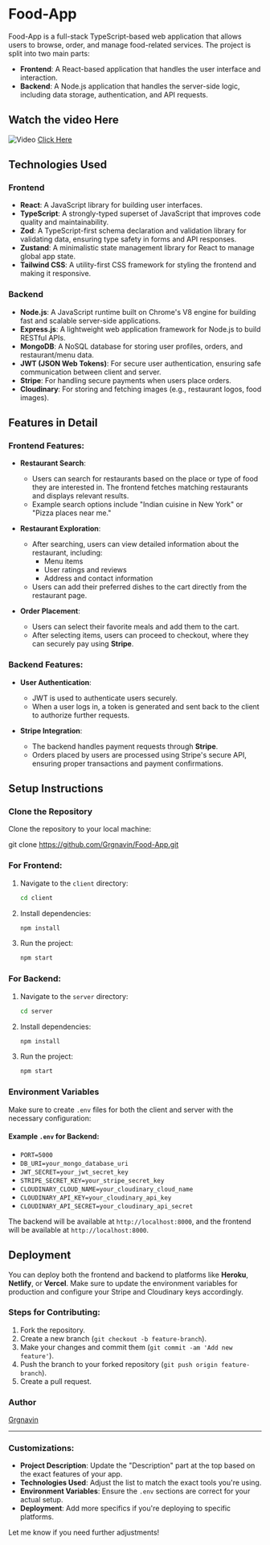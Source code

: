 # Food-App

Food-App is a full-stack TypeScript-based web application that allows users to browse, order, and manage food-related services. The project is split into two main parts:

- **Frontend**: A React-based application that handles the user interface and interaction.
- **Backend**: A Node.js application that handles the server-side logic, including data storage, authentication, and API requests.

## Watch the video Here

![Video](https://img.youtube.com/vi/rCgHp0GwUwM/0.jpg)
[Click Here](https://www.youtube.com/watch?v=rCgHp0GwUwM)

## Technologies Used

### Frontend
- **React**: A JavaScript library for building user interfaces.
- **TypeScript**: A strongly-typed superset of JavaScript that improves code quality and maintainability.
- **Zod**: A TypeScript-first schema declaration and validation library for validating data, ensuring type safety in forms and API responses.
- **Zustand**: A minimalistic state management library for React to manage global app state.
- **Tailwind CSS**: A utility-first CSS framework for styling the frontend and making it responsive.

### Backend
- **Node.js**: A JavaScript runtime built on Chrome's V8 engine for building fast and scalable server-side applications.
- **Express.js**: A lightweight web application framework for Node.js to build RESTful APIs.
- **MongoDB**: A NoSQL database for storing user profiles, orders, and restaurant/menu data.
- **JWT (JSON Web Tokens)**: For secure user authentication, ensuring safe communication between client and server.
- **Stripe**: For handling secure payments when users place orders.
- **Cloudinary**: For storing and fetching images (e.g., restaurant logos, food images).

## Features in Detail

### Frontend Features:
- **Restaurant Search**:
    - Users can search for restaurants based on the place or type of food they are interested in. The frontend fetches matching restaurants and displays relevant results.
    - Example search options include "Indian cuisine in New York" or "Pizza places near me."

- **Restaurant Exploration**:
    - After searching, users can view detailed information about the restaurant, including:
        - Menu items
        - User ratings and reviews
        - Address and contact information
    - Users can add their preferred dishes to the cart directly from the restaurant page.

- **Order Placement**:
    - Users can select their favorite meals and add them to the cart.
    - After selecting items, users can proceed to checkout, where they can securely pay using **Stripe**.

### Backend Features:
- **User Authentication**:
    - JWT is used to authenticate users securely.
    - When a user logs in, a token is generated and sent back to the client to authorize further requests.

- **Stripe Integration**:
    - The backend handles payment requests through **Stripe**.
    - Orders placed by users are processed using Stripe's secure API, ensuring proper transactions and payment confirmations.

## Setup Instructions

### Clone the Repository

Clone the repository to your local machine:

git clone https://github.com/Grgnavin/Food-App.git

### For Frontend:

1. Navigate to the `client` directory:
    ```bash
    cd client
    ```

2. Install dependencies:
    ```bash
    npm install
    ```

3. Run the project:
    ```bash
    npm start
    ```

### For Backend:

1. Navigate to the `server` directory:
    ```bash
    cd server
    ```

2. Install dependencies:
    ```bash
    npm install
    ```

3. Run the project:
    ```bash
    npm start
    ```

### Environment Variables

Make sure to create `.env` files for both the client and server with the necessary configuration:


#### Example `.env` for Backend:

- `PORT=5000`
- `DB_URI=your_mongo_database_uri`
- `JWT_SECRET=your_jwt_secret_key`
- `STRIPE_SECRET_KEY=your_stripe_secret_key`
- `CLOUDINARY_CLOUD_NAME=your_cloudinary_cloud_name`
- `CLOUDINARY_API_KEY=your_cloudinary_api_key`
- `CLOUDINARY_API_SECRET=your_cloudinary_api_secret`

The backend will be available at `http://localhost:8000`, and the frontend will be available at `http://localhost:8000`.

## Deployment

You can deploy both the frontend and backend to platforms like **Heroku**, **Netlify**, or **Vercel**. Make sure to update the environment variables for production and configure your Stripe and Cloudinary keys accordingly.

### Steps for Contributing:

1. Fork the repository.
2. Create a new branch (`git checkout -b feature-branch`).
3. Make your changes and commit them (`git commit -am 'Add new feature'`).
4. Push the branch to your forked repository (`git push origin feature-branch`).
5. Create a pull request.


### Author

[Grgnavin](https://github.com/Grgnavin)

---

### Customizations:

- **Project Description**: Update the "Description" part at the top based on the exact features of your app.
- **Technologies Used**: Adjust the list to match the exact tools you're using.
- **Environment Variables**: Ensure the `.env` sections are correct for your actual setup.
- **Deployment**: Add more specifics if you're deploying to specific platforms.

Let me know if you need further adjustments!

